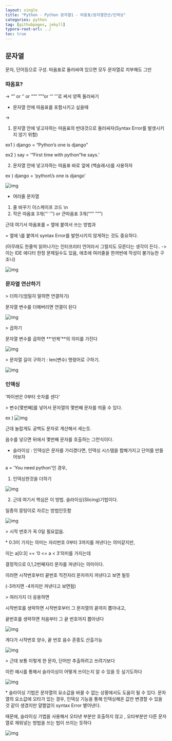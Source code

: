 ```yaml
---
layout: single
title: "Python - Python 문자열1 - 따옴표/문자열연산/인덱싱"
categories: python
tag: [githubpages, jekyll]
typora-root-url: ../
toc: true
---
```


## 문자열

문자, 단어등으로 구성. 따옴표로 둘러싸여 있으면 모두 문자열로 치부해도 그만

### **따옴표?**

-> “” or ‘’ or “““ ”””or ‘‘‘ ’’’로 써서 양쪽 둘러싸기

 

- 문자열 안에 따옴표를 포함시키고 싶을때

->

1. 문자열 안에 넣고자하는 따옴표의 반대것으로 둘러싸자(Syntax Error를 발생시키지 않기 위함)

ex1 ) django = “Python’s one is django”

ex2 ) say = ‘“First time with python”he says.’

2. 문자열 안에 넣고자하는 따옴표 바로 앞에 \(백슬래시)를 사용하자

ex ) django = ‘python\’s one is django’

![img](https://lh7-rt.googleusercontent.com/docsz/AD_4nXfALNPQt05vlcDkmwZwUvIo2sPbr83vZApSWXIZiutJ0xvB60Ql8fTDBiM_7k4F94TGl-vpttdzjifxJSc5VsPSE9zbhyQLnu1csH9jHk_w56CLIwPX4ezOFBX2MVohA9KAL4vNU7oYB7L5E2aAXVa_I3nN?key=4uZgYGoLnFSSd3qJBRYl8A)

- 여러줄 문자열

1. 줄 바꾸기 이스케이프 코드 \n
2. 작은 따옴표 3개(‘‘‘ ’’’) or 큰따옴표 3개(“““ ”””)

근데 여기서 따옴표를 = 옆에 붙여서 쓰는 방법과

= 옆에 \를 붙여서 syntax Error를 발현시키지 않게하는 것도 중요하다.

(아무래도 한줄씩 읽어나가는 인터프리터 언어라서 그럴지도 모른다는 생각이 든다.. -> 이는 IDE 에디터 한정 문제일수도 있음, 애초에 여러줄을 한꺼번에 작성이 불가능한 구조니)

![img](https://lh7-rt.googleusercontent.com/docsz/AD_4nXcg-3Ot2O2AkzsvGr4NzbCKkMRCF0xJLmnWJc7QCGwBpBjuRDiR8aWaUliT8RSzVJ0FVndZug7zMgMy0l8HWjfdg_FfYg_BfyQ-w2RpTxD0zA6WpWwbaRMg6Yvf7LOImINtgoihCReLBuKJlptkp-6AAIc?key=4uZgYGoLnFSSd3qJBRYl8A)

### **문자열 연산하기**

\> 더하기(엄밀히 말하면 연결하기)

문자열 변수를 더해버리면 연결이 된다

![img](https://lh7-rt.googleusercontent.com/docsz/AD_4nXeW5xLM2CYcoPSVhFdvk3WlLB_OA39qwMH-3uR3z1Kqncxg6dKOadE4kpzsNUWbyLCJSE3gWhBDaMTmm9css8b1sI_Tsa7gseyvsVmh9_oIHs0peOx0HdHPMXCgBBnjiBJ_yfqZEgB47wvMt6ZtRlWzy90z?key=4uZgYGoLnFSSd3qJBRYl8A)

\> 곱하기

문자열 변수를 곱하면 **‘반복’**의 의미를 가진다

![img](https://lh7-rt.googleusercontent.com/docsz/AD_4nXctmSpOMOTXEgjKCePJvT1XGdyavQkOsUKxCIo2OkQ2tatctv2zrlyOz6PEoge0GJoUpzWqiPOxgTAYI2KB-MHyQxTg_76TE-EjnvHeB5hJ_G0RiEV-gHo3nX-jX_UBZU-24gbGxNY5h9fh6SptvPJdoLcY?key=4uZgYGoLnFSSd3qJBRYl8A)

\> 문자열 길이 구하기 : len(변수) 명령어로 구하기.

![img](https://lh7-rt.googleusercontent.com/docsz/AD_4nXdUPRO15LHRKxQ-Uml-WQZj1Z-8fOWL23Z-hu3Bt3DCxWfCCDPYInrcq11ZE_NYM4FKf_Fy64u0T4kpTp3Ym3U4ccZOb_blzgQpZ3nDmTZ2z5EEbXXz37bul6OtMZa0eIweG2jqz0cOn8DQ3rfmFrfDRy7F?key=4uZgYGoLnFSSd3qJBRYl8A)

### **인덱싱**

‘파이썬은 0부터 숫자를 센다’

\> 변수[몇번째]를 넣어서 문자열의 몇번째 문자를 띄울 수 있다.

ex ) ![img](https://lh7-rt.googleusercontent.com/docsz/AD_4nXf_VKpM9XqeUIZFREn3Vy3n1yLeiWRkQCXLRA0RmmZa30Uj20jQb1TtwVyMaMZY623pyV3l45_nxCK3BhMFs1PF7TqCoyX8WL85YhQb9DH7REHjToMY4Z6sdyKreN0vhCgxuxcqFQ1Gp2zhyWMTxY6bLQs?key=4uZgYGoLnFSSd3qJBRYl8A)

근데 놀랍게도 공백도 문자로 계산해서 세는듯.

음수를 넣으면 뒤에서 몇번째 문자를 호출하는 그런식이다.

- 슬라이싱 : 인덱싱은 문자를 가리켰다면, 인덱싱 시스템을 합해가지고 단어를 만들어보자

a = 'You need python'인 경우,

1. 인덱싱한것을 더하기

![img](https://lh7-rt.googleusercontent.com/docsz/AD_4nXeoxeXGhCSSohdPM1giRcJ2b3Z9e2cDzvzjqgwRoqRJq6L3hnFpva4T-wFcoveRWG2RArAPLWj0Cx-Y6b8o00Sh6IvqXbsjO4_yDHQVYEDN3e_3oQXBS9bUvNDNC4XTQNhAP4salgCQU5hb1NJix1UXvpY?key=4uZgYGoLnFSSd3qJBRYl8A)

2. 근데 여기서 핵심은 이 방법. 슬라이싱(Slicing)기법이다.

일종의 뭉텅이로 자르는 방법인듯함

![img](https://lh7-rt.googleusercontent.com/docsz/AD_4nXcYLopr13kG4hZ5yZs2MVbPuX01zj-Njx7zK5wmRKRk2whMx8NtS-8l7tpg5FOSLOrMHpS_tXRwRV62pUMqNbvEu4VBPmIGUf4pCGA9cfy9ovdgYcJ_S3agkdBIW4dvIBHaOyDgZCbzpfNR8-8WbLWy9dV5?key=4uZgYGoLnFSSd3qJBRYl8A)

\> 시작 번호가 꼭 0일 필요없음. 

\* 0:3이 가지는 의미는 자리번호 0부터 3까지를 꺼낸다는 의미같지만,

이는 a[0:3] == ‘0 <= a < 3’의미를 가지는데

결정적으로 0,1,2번째자리 문자를 꺼낸다는 의미이다.

이러면 시작번호부터 끝번호 직전자리 문자까지 꺼낸다고 보면 될듯

(-3까지면 -4까지만 꺼낸다고 보면됨)

\> 여러가지 더 응용하면

시작번호를 생략하면 시작번호부터 그 문자열의 끝까지 뽑아내고,

끝번호를 생략하면 처음부터 그 끝 번호까지 뽑아낸다

![img](https://lh7-rt.googleusercontent.com/docsz/AD_4nXe1aOd1sCe2yxp9aOXpMz1-r6OfpXPx62elG7loNCnFz1HFYabDxnBw7qfPo6B-kGPbKNXLX8_2CUr7gUIHo0JlpOjqhokgXyjLGpnpjDGQHWnn4BwwDL4TLGGQUyLEAqZvnHrZ3GfRLyG1In_4koP3E7aU?key=4uZgYGoLnFSSd3qJBRYl8A)

게다가 시작번호 양수, 끝 번호 음수 혼종도 산출가능

![img](https://lh7-rt.googleusercontent.com/docsz/AD_4nXcXfO5FMQLJUB5m5IHka0IBUoS_qtufH8FzPskpP8nzkAOAAjPq70M_TMhp4HO9QlTZis_ewlU52-ewAW2RzSndI0j34R6bonyza_tuIAuPM7NAymQIKCt2JeAv1AQUsrEwUiVgombwn2djJONQoP9Nt1ph?key=4uZgYGoLnFSSd3qJBRYl8A)

\> 근데 보통 이렇게 한 문자, 단어만 추출하려고 쓰려기보다

이런 예시를 통해서 슬라이싱이 어떻게 쓰이는지 알 수 있을 듯 싶기도하다

![img](https://lh7-rt.googleusercontent.com/docsz/AD_4nXdPbaK_cEtbLqZCjdYf0JUK2EuKL8x_yXStWpgr0x5XgkCRiZw0zFBRQcqOniIHY50ZvSihOStybCqvdWup3LIvQ58BWFj7qpBPPSKlZ87WB1sMQgxtTRLE4THkrU_MiRZQpg_i51M4DhBDJh5Cx-rd3_dn?key=4uZgYGoLnFSSd3qJBRYl8A)

\* 슬라이싱 기법은 문자열의 요소값을 바꿀 수 없는 상황에서도 도움이 될 수 있다. 문자열의 요소값에 오타가 있는 경우, 인덱싱 기능을 통해 인덱싱해온 값만 변경할 수 있을 것 같이 생겼지만 얄짤없이 syntax Error 뱉어낸다.

때문에, 슬라이싱 기법을 사용해서 오타낸 부분만 호출하지 않고 , 오타부분만 다른 문자열로 채워넣는 방법을 쓰는 법이 쓰이는 듯하다

![img](https://lh7-rt.googleusercontent.com/docsz/AD_4nXfXdnjjc_37q0ZFiF8GkEbbH9u5fxPeGbR2vAc4LqiJjZ9EdoBG7uJrYD45_tBxyDgGlmnRn19_7Ex-y_nza9w3Qk5SJJYPsZIauNY8jy1yD5zREfogSlpq__-x0rcLulomIOUxwf680gFVUcMJgtd61B36?key=4uZgYGoLnFSSd3qJBRYl8A)